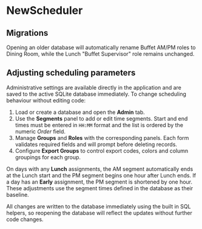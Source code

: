 # NewScheduler

## Migrations

Opening an older database will automatically rename Buffet AM/PM roles to Dining Room, while the Lunch "Buffet Supervisor" role remains unchanged.

## Adjusting scheduling parameters

Administrative settings are available directly in the application and are saved to the active SQLite database immediately. To change scheduling behaviour without editing code:

1. Load or create a database and open the **Admin** tab.
2. Use the **Segments** panel to add or edit time segments. Start and end times must be entered in `HH:MM` format and the list is ordered by the numeric *Order* field.
3. Manage **Groups** and **Roles** with the corresponding panels. Each form validates required fields and will prompt before deleting records.
4. Configure **Export Groups** to control export codes, colors and column groupings for each group.

On days with any **Lunch** assignments, the AM segment automatically ends at the Lunch start and the PM segment begins one hour after Lunch ends. If a day has an **Early** assignment, the PM segment is shortened by one hour. These adjustments use the segment times defined in the database as their baseline.

All changes are written to the database immediately using the built in SQL helpers, so reopening the database will reflect the updates without further code changes.

